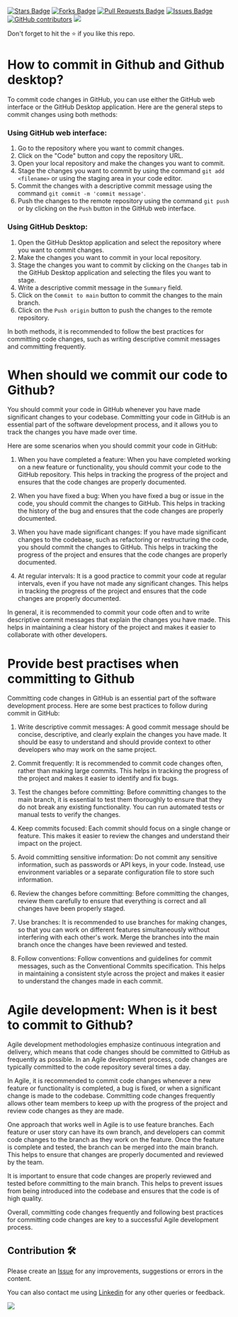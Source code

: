 <a href="https://github.com/drshahizan/learn-cloud/stargazers"><img src="https://img.shields.io/github/stars/drshahizan/learn-cloud" alt="Stars Badge"/></a>
<a href="https://github.com/drshahizan/learn-cloud/network/members"><img src="https://img.shields.io/github/forks/drshahizan/learn-cloud" alt="Forks Badge"/></a>
<a href="https://github.com/drshahizan/learn-cloud/pulls"><img src="https://img.shields.io/github/issues-pr/drshahizan/learn-cloud" alt="Pull Requests Badge"/></a>
<a href="https://github.com/drshahizan/learn-cloud/issues"><img src="https://img.shields.io/github/issues/drshahizan/learn-cloud" alt="Issues Badge"/></a>
<a href="https://github.com/drshahizan/learn-cloud/graphs/contributors"><img alt="GitHub contributors" src="https://img.shields.io/github/contributors/drshahizan/learn-cloud?color=2b9348"></a>
![](https://visitor-badge.glitch.me/badge?page_id=drshahizan/learn-cloud)

Don't forget to hit the :star: if you like this repo.

# How to commit in Github and Github desktop?
To commit code changes in GitHub, you can use either the GitHub web interface or the GitHub Desktop application. Here are the general steps to commit changes using both methods:

### Using GitHub web interface:

1. Go to the repository where you want to commit changes.
2. Click on the "Code" button and copy the repository URL.
3. Open your local repository and make the changes you want to commit.
4. Stage the changes you want to commit by using the command `git add <filename>` or using the staging area in your code editor.
5. Commit the changes with a descriptive commit message using the command `git commit -m 'commit message'`.
6. Push the changes to the remote repository using the command `git push` or by clicking on the `Push` button in the GitHub web interface.

### Using GitHub Desktop:

1. Open the GitHub Desktop application and select the repository where you want to commit changes.
2. Make the changes you want to commit in your local repository.
3. Stage the changes you want to commit by clicking on the `Changes` tab in the GitHub Desktop application and selecting the files you want to stage.
4. Write a descriptive commit message in the `Summary` field.
5. Click on the `Commit to main` button to commit the changes to the main branch.
6. Click on the `Push origin` button to push the changes to the remote repository.

In both methods, it is recommended to follow the best practices for committing code changes, such as writing descriptive commit messages and committing frequently.

# When should we commit our code to Github?
You should commit your code in GitHub whenever you have made significant changes to your codebase. Committing your code in GitHub is an essential part of the software development process, and it allows you to track the changes you have made over time.

Here are some scenarios when you should commit your code in GitHub:

1. When you have completed a feature: When you have completed working on a new feature or functionality, you should commit your code to the GitHub repository. This helps in tracking the progress of the project and ensures that the code changes are properly documented.

2. When you have fixed a bug: When you have fixed a bug or issue in the code, you should commit the changes to GitHub. This helps in tracking the history of the bug and ensures that the code changes are properly documented.

3. When you have made significant changes: If you have made significant changes to the codebase, such as refactoring or restructuring the code, you should commit the changes to GitHub. This helps in tracking the progress of the project and ensures that the code changes are properly documented.

4. At regular intervals: It is a good practice to commit your code at regular intervals, even if you have not made any significant changes. This helps in tracking the progress of the project and ensures that the code changes are properly documented.

In general, it is recommended to commit your code often and to write descriptive commit messages that explain the changes you have made. This helps in maintaining a clear history of the project and makes it easier to collaborate with other developers.

# Provide best practises when committing to Github
Committing code changes in GitHub is an essential part of the software development process. Here are some best practices to follow during commit in GitHub:

1. Write descriptive commit messages: A good commit message should be concise, descriptive, and clearly explain the changes you have made. It should be easy to understand and should provide context to other developers who may work on the same project.

2. Commit frequently: It is recommended to commit code changes often, rather than making large commits. This helps in tracking the progress of the project and makes it easier to identify and fix bugs.

3. Test the changes before committing: Before committing changes to the main branch, it is essential to test them thoroughly to ensure that they do not break any existing functionality. You can run automated tests or manual tests to verify the changes.

4. Keep commits focused: Each commit should focus on a single change or feature. This makes it easier to review the changes and understand their impact on the project.

5. Avoid committing sensitive information: Do not commit any sensitive information, such as passwords or API keys, in your code. Instead, use environment variables or a separate configuration file to store such information.

6. Review the changes before committing: Before committing the changes, review them carefully to ensure that everything is correct and all changes have been properly staged.

7. Use branches: It is recommended to use branches for making changes, so that you can work on different features simultaneously without interfering with each other's work. Merge the branches into the main branch once the changes have been reviewed and tested.

8. Follow conventions: Follow conventions and guidelines for commit messages, such as the Conventional Commits specification. This helps in maintaining a consistent style across the project and makes it easier to understand the changes made in each commit.

# Agile development: When is it best to commit to Github?
Agile development methodologies emphasize continuous integration and delivery, which means that code changes should be committed to GitHub as frequently as possible. In an Agile development process, code changes are typically committed to the code repository several times a day.

In Agile, it is recommended to commit code changes whenever a new feature or functionality is completed, a bug is fixed, or when a significant change is made to the codebase. Committing code changes frequently allows other team members to keep up with the progress of the project and review code changes as they are made.

One approach that works well in Agile is to use feature branches. Each feature or user story can have its own branch, and developers can commit code changes to the branch as they work on the feature. Once the feature is complete and tested, the branch can be merged into the main branch. This helps to ensure that changes are properly documented and reviewed by the team.

It is important to ensure that code changes are properly reviewed and tested before committing to the main branch. This helps to prevent issues from being introduced into the codebase and ensures that the code is of high quality.

Overall, committing code changes frequently and following best practices for committing code changes are key to a successful Agile development process.

## Contribution 🛠️
Please create an [Issue](https://github.com/drshahizan/learn-github/issues) for any improvements, suggestions or errors in the content.

You can also contact me using [Linkedin](https://www.linkedin.com/in/drshahizan/) for any other queries or feedback.

![](https://visitor-badge.glitch.me/badge?page_id=drshahizan)
